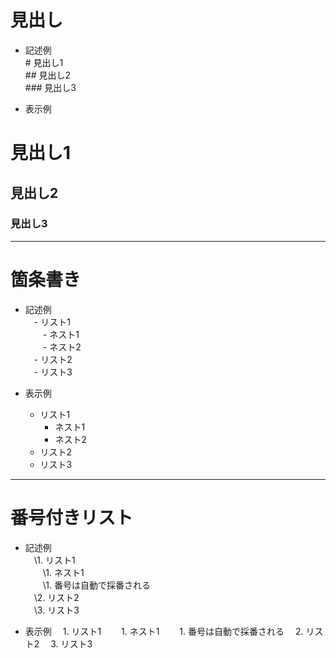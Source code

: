 # 見出し
- 記述例  
\# 見出し1  
\## 見出し2  
\### 見出し3  

- 表示例
# 見出し1
## 見出し2
### 見出し3

---
# 箇条書き
- 記述例  
　\- リスト1  
　　\- ネスト1  
　　\- ネスト2  
　\- リスト2  
　\- リスト3  

- 表示例
  - リスト1
    - ネスト1
    - ネスト2
  - リスト2
  - リスト3

---
# 番号付きリスト
- 記述例  
　\1. リスト1  
　　\1. ネスト1  
　　\1. 番号は自動で採番される  
　\2. リスト2  
　\3. リスト3  

- 表示例
　1. リスト1
　　1. ネスト1
　　1. 番号は自動で採番される
　2. リスト2
　3. リスト3

